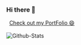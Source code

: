 ### Hi there 👋

<!--
**Anshul1507/Anshul1507** is a ✨ _special_ ✨ repository because its `README.md` (this file) appears on your GitHub profile.

Here are some ideas to get you started:

- 🔭 I’m currently working on ...
- 🌱 I’m currently learning ...
- 👯 I’m looking to collaborate on ...
- 🤔 I’m looking for help with ...
- 💬 Ask me about ...
- 📫 How to reach me: ...
- 😄 Pronouns: ...
- ⚡ Fun fact: ...
-->
&nbsp; [Check out my PortFolio 😄](https://anshulgupta.netlify.app) <br><br>
![Github-Stats](https://github-readme-stats.vercel.app/api?username=Anshul1507&show_icons=true)
